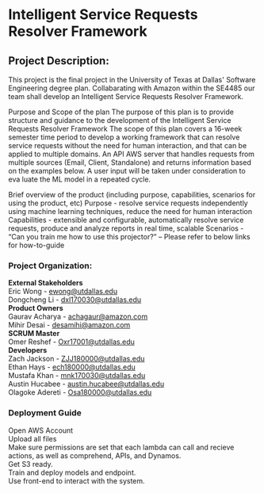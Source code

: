 # Intelligent Service Requests Resolver Framework

## Project Description:

This project is the final project in the University of Texas at Dallas' Software Engineering degree plan. Collabarating with Amazon within the SE4485 our team shall develop an Intelligent Service Requests Resolver Framework.

Purpose and Scope of the plan
The purpose of this plan is to provide structure and guidance to the development of the Intelligent Service Requests Resolver Framework
The scope of this plan covers a 16-week semester time period to develop a working framework that can resolve service requests without the need for human interaction, and that can be applied to multiple domains.
An API AWS server that handles requests from multiple sources (Email, Client, Standalone) and returns information based on the examples below. A user input will be taken under consideration to eva	luate the ML model in a repeated cycle.

Brief overview of the product (including purpose, capabilities, scenarios for using the product, etc)
Purpose - resolve service requests independently using machine learning techniques, reduce the need for human interaction
Capabilities - extensible and configurable, automatically resolve service requests, produce and analyze reports in real time, scalable
Scenarios - “Can you train me how to use this projector?” – Please refer to below links for how-to-guide

### Project Organization:

<b>External Stakeholders </b>  
Eric Wong - ewong@utdallas.edu  
Dongcheng Li - dxl170030@utdallas.edu  
<b>Product Owners</b>   
Gaurav Acharya - achagaur@amazon.com  
Mihir Desai - desamihi@amazon.com  
<b>SCRUM Master</b>  
Omer Reshef - Oxr17001@utdallas.edu  
<b>Developers</b>  
Zach Jackson - ZJJ180000@utdallas.edu  
Ethan Hays - ech180000@utdallas.edu  
Mustafa Khan - mnk170030@utdallas.edu  
Austin Hucabee - austin.hucabee@utdallas.edu  
Olagoke Adereti - Osa180000@utdallas.edu  

### Deployment Guide  
Open AWS Account  
Upload all files  
Make sure permissions are set that each lambda can call and recieve actions, as well as comprehend, APIs, and Dynamos.  
Get S3 ready.  
Train and deploy models and endpoint.  
Use front-end to interact with the system.

